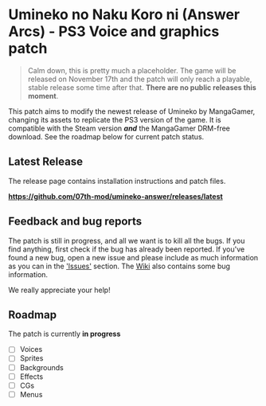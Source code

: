# Umineko no Naku Koro ni (Answer Arcs) - PS3 Voice and graphics patch

> Calm down, this is pretty much a placeholder. The game will be released on November 17th and the patch will only reach a playable, stable release some time after that. **There are no public releases this moment**.

This patch aims to modify the newest release of Umineko by MangaGamer, changing its assets to replicate the PS3 version of the game.
It is compatible with the Steam version ***and*** the MangaGamer DRM-free download. See the roadmap below for current patch status.

## Latest Release

The release page contains installation instructions and patch files.

**https://github.com/07th-mod/umineko-answer/releases/latest**

## Feedback and bug reports

The patch is still in progress, and all we want is to kill all the bugs. If you find anything, first check if the bug has already been reported. If you've found a new bug, open a new issue and please include as much information as you can in the ['Issues'](https://github.com/07th-mod/umineko-answer/issues) section. The [Wiki](https://github.com/07th-mod/umineko-answer/wiki) also contains some bug information.

We really appreciate your help!


## Roadmap

The patch is currently **in progress**

- [ ] Voices
- [ ] Sprites
- [ ] Backgrounds
- [ ] Effects
- [ ] CGs
- [ ] Menus
